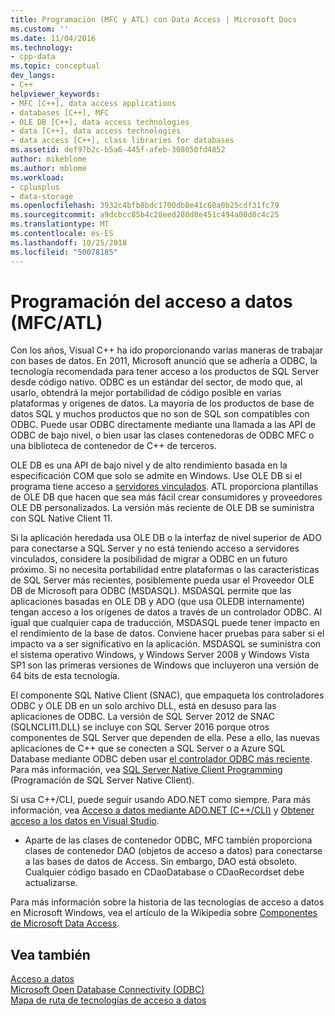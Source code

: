```yaml
---
title: Programación (MFC y ATL) con Data Access | Microsoft Docs
ms.custom: ''
ms.date: 11/04/2016
ms.technology:
- cpp-data
ms.topic: conceptual
dev_langs:
- C++
helpviewer_keywords:
- MFC [C++], data access applications
- databases [C++], MFC
- OLE DB [C++], data access technologies
- data [C++], data access technologies
- data access [C++], class libraries for databases
ms.assetid: def97b2c-b5a6-445f-afeb-308050fd4852
author: mikeblome
ms.author: mblome
ms.workload:
- cplusplus
- data-storage
ms.openlocfilehash: 3932c4bfb8bdc1700db8e41c60a0b25cdf31fc79
ms.sourcegitcommit: a9dcbcc85b4c28eed280d8e451c494a00d8c4c25
ms.translationtype: MT
ms.contentlocale: es-ES
ms.lasthandoff: 10/25/2018
ms.locfileid: "50078185"
---
```

# <a name="data-access-programming-mfcatl"></a>Programación del acceso a datos (MFC/ATL)

Con los años, Visual C++ ha ido proporcionando varias maneras de trabajar con bases de datos. En 2011, Microsoft anunció que se adhería a ODBC, la tecnología recomendada para tener acceso a los productos de SQL Server desde código nativo. ODBC es un estándar del sector, de modo que, al usarlo, obtendrá la mejor portabilidad de código posible en varias plataformas y orígenes de datos. La mayoría de los productos de base de datos SQL y muchos productos que no son de SQL son compatibles con ODBC. Puede usar ODBC directamente mediante una llamada a las API de ODBC de bajo nivel, o bien usar las clases contenedoras de ODBC MFC o una biblioteca de contenedor de C++ de terceros.

OLE DB es una API de bajo nivel y de alto rendimiento basada en la especificación COM que solo se admite en Windows. Use OLE DB si el programa tiene acceso a [servidores vinculados](/sql/relational-databases/linked-servers/linked-servers-database-engine). ATL proporciona plantillas de OLE DB que hacen que sea más fácil crear consumidores y proveedores OLE DB personalizados. La versión más reciente de OLE DB se suministra con SQL Native Client 11.

Si la aplicación heredada usa OLE DB o la interfaz de nivel superior de ADO para conectarse a SQL Server y no está teniendo acceso a servidores vinculados, considere la posibilidad de migrar a ODBC en un futuro próximo. Si no necesita portabilidad entre plataformas o las características de SQL Server más recientes, posiblemente pueda usar el Proveedor OLE DB de Microsoft para ODBC (MSDASQL).  MSDASQL permite que las aplicaciones basadas en OLE DB y ADO (que usa OLEDB internamente) tengan acceso a los orígenes de datos a través de un controlador ODBC. Al igual que cualquier capa de traducción, MSDASQL puede tener impacto en el rendimiento de la base de datos. Conviene hacer pruebas para saber si el impacto va a ser significativo en la aplicación. MSDASQL se suministra con el sistema operativo Windows, y Windows Server 2008 y Windows Vista SP1 son las primeras versiones de Windows que incluyeron una versión de 64 bits de esta tecnología.

El componente SQL Native Client (SNAC), que empaqueta los controladores ODBC y OLE DB en un solo archivo DLL, está en desuso para las aplicaciones de ODBC. La versión de SQL Server 2012 de SNAC (SQLNCLI11.DLL) se incluye con SQL Server 2016 porque otros componentes de SQL Server que dependen de ella. Pese a ello, las nuevas aplicaciones de C++ que se conecten a SQL Server o a Azure SQL Database mediante ODBC deben usar [el controlador ODBC más reciente](https://docs.microsoft.com/sql/connect/odbc/download-odbc-driver-for-sql-server). Para más información, vea [SQL Server Native Client Programming](/sql/relational-databases/native-client/sql-server-native-client-programming) (Programación de SQL Server Native Client).

Si usa C++/CLI, puede seguir usando ADO.NET como siempre. Para más información, vea [Acceso a datos mediante ADO.NET (C++/CLI)](../dotnet/data-access-using-adonet-cpp-cli.md) y [Obtener acceso a los datos en Visual Studio](/visualstudio/data-tools/accessing-data-in-visual-studio).

- Aparte de las clases de contenedor ODBC, MFC también proporciona clases de contenedor DAO (objetos de acceso a datos) para conectarse a las bases de datos de Access.  Sin embargo, DAO está obsoleto. Cualquier código basado en CDaoDatabase o CDaoRecordset debe actualizarse.

Para más información sobre la historia de las tecnologías de acceso a datos en Microsoft Windows, vea el artículo de la Wikipedia sobre [Componentes de Microsoft Data Access](https://en.wikipedia.org/wiki/Microsoft_Data_Access_Components).

## <a name="see-also"></a>Vea también

[Acceso a datos](data-access-in-cpp.md)<br/>
[Microsoft Open Database Connectivity (ODBC)](https://docs.microsoft.com/sql/odbc/microsoft-open-database-connectivity-odbc)<br/>
[Mapa de ruta de tecnologías de acceso a datos](https://msdn.microsoft.com/library/ms810810.aspx)
